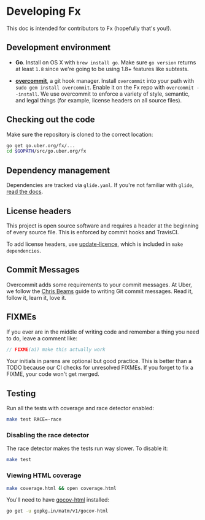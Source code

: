 # Developing Fx

This doc is intended for contributors to Fx (hopefully that's you!).

## Development environment

* **Go**. Install on OS X with `brew install go`. Make sure `go version` returns at
  least `1.8` since we're going to be using 1.8+ features like subtests.

* **[overcommit](https://github.com/brigade/overcommit)**, a git hook manager.
  Install `overcommit` into your path with `sudo gem install overcommit`.
  Enable it on the Fx repo with `overcommit --install`.
  We use overcommit to enforce a variety of style, semantic, and legal things
  (for example, license headers on all source files).

## Checking out the code

Make sure the repository is cloned to the correct location:

```bash
go get go.uber.org/fx/...
cd $GOPATH/src/go.uber.org/fx
```

## Dependency management

Dependencies are tracked via `glide.yaml`. If you're not familiar with `glide`,
[read the docs](https://github.com/Masterminds/glide#usage).

## License headers

This project is open source software and requires a header at the beginning of
every source file. This is enforced by commit hooks and TravisCI.

To add license headers, use
[update-licence](go.uber.org/tools/update-license), which is included in
`make dependencies`.

## Commit Messages

Overcommit adds some requirements to your commit messages. At Uber, we follow the
[Chris Beams](http://chris.beams.io/posts/git-commit/) guide to writing Git
commit messages. Read it, follow it, learn it, love it.

## FIXMEs

If you ever are in the middle of writing code and remember a thing you need to
do, leave a comment like:

```go
// FIXME(ai) make this actually work
```

Your initials in parens are optional but good practice. This is better
than a TODO because our CI checks for unresolved FIXMEs. If you forget to fix
a FIXME, your code won't get merged.

## Testing

Run all the tests with coverage and race detector enabled:

```bash
make test RACE=-race
```

### Disabling the race detector

The race detector makes the tests run way slower. To disable it:

```bash
make test
```

### Viewing HTML coverage

```bash
make coverage.html && open coverage.html
```

You'll need to have [gocov-html](https://github.com/matm/gocov-html) installed:

```bash
go get -u gopkg.in/matm/v1/gocov-html
```